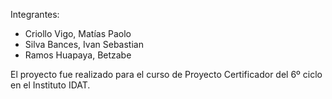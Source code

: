Integrantes:

* Criollo Vigo, Matías Paolo
* Silva Bances, Ivan Sebastian
* Ramos Huapaya, Betzabe
 
El proyecto fue realizado para el curso de Proyecto Certificador del 6º ciclo en el Instituto IDAT.
